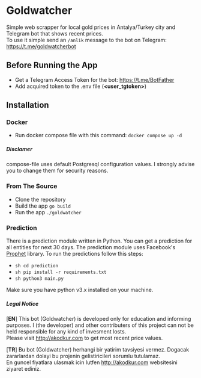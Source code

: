 # Goldwatcher

Simple web scrapper for local gold prices in Antalya/Turkey city and Telegram bot that shows recent prices. <br>
To use it simple send an `/anlik` message to the bot on Telegram: https://t.me/goldwatcherbot

## Before Running the App

- Get a Telegram Access Token for the bot: https://t.me/BotFather
- Add acquired token to the .env file (**<user_tgtoken>**)

## Installation

### Docker

- Run docker compose file with this command: `docker compose up -d`

##### Disclamer

compose-file uses default Postgresql configuration values. I strongly advise you to change them for security reasons.

### From The Source

- Clone the repository
- Build the app `go build`
- Run the app `./goldwatcher`

### Prediction

There is a prediction module written in Python. You can get a prediction for all entities for next 30 days. The prediction module uses Facebook's [Prophet](https://facebook.github.io/prophet/) library. To run the predictions follow this steps:

- `sh cd prediction`
- `sh pip install -r requirements.txt`
- `sh python3 main.py`

Make sure you have python v3.x installed on your machine.

##### Legal Notice

[**EN**] This bot (Goldwatcher) is developed only for education and informing purposes. I (the developer) and other contributers of this project can not be held responsible for any kind of invesment losts. <br>
Please visit http://akodkur.com to get most recent price values. <br>

[**TR**]
Bu bot (Goldwatcher) herhangi bir yatirim tavsiyesi vermez. Dogacak zararlardan dolayi bu projenin gelistiricileri sorumlu tutulamaz. <br>
En guncel fiyatlara ulasmak icin lutfen http://akodkur.com websitesini ziyaret ediniz.
